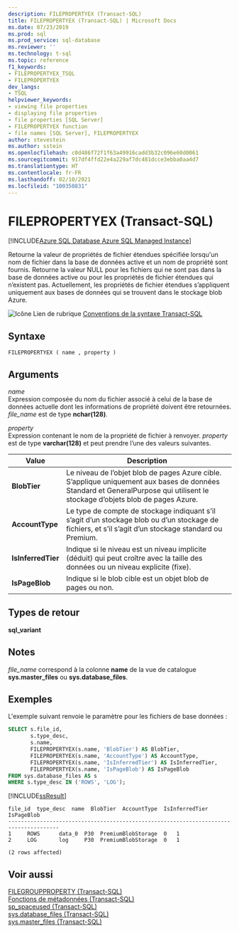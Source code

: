 ```yaml
---
description: FILEPROPERTYEX (Transact-SQL)
title: FILEPROPERTYEX (Transact-SQL) | Microsoft Docs
ms.date: 07/23/2019
ms.prod: sql
ms.prod_service: sql-database
ms.reviewer: ''
ms.technology: t-sql
ms.topic: reference
f1_keywords:
- FILEPROPERTYEX_TSQL
- FILEPROPERTYEX
dev_langs:
- TSQL
helpviewer_keywords:
- viewing file properties
- displaying file properties
- file properties [SQL Server]
- FILEPROPERTYEX function
- file names [SQL Server], FILEPROPERTYEX
author: stevestein
ms.author: sstein
ms.openlocfilehash: c0d486f72f1f63a49916cadd3b32c096e60d0061
ms.sourcegitcommit: 917df4ffd22e4a229af7dc481dcce3ebba0aa4d7
ms.translationtype: HT
ms.contentlocale: fr-FR
ms.lasthandoff: 02/10/2021
ms.locfileid: "100350831"
---
```

# <a name="filepropertyex-transact-sql"></a>FILEPROPERTYEX (Transact-SQL)
[!INCLUDE[Azure SQL Database Azure SQL Managed Instance](../../includes/applies-to-version/asdb-asdbmi.md)]

  Retourne la valeur de propriétés de fichier étendues spécifiée lorsqu'un nom de fichier dans la base de données active et un nom de propriété sont fournis. Retourne la valeur NULL pour les fichiers qui ne sont pas dans la base de données active ou pour les propriétés de fichier étendues qui n’existent pas. Actuellement, les propriétés de fichier étendues s’appliquent uniquement aux bases de données qui se trouvent dans le stockage blob Azure.  
  
 ![Icône Lien de rubrique](../../database-engine/configure-windows/media/topic-link.gif "Icône du lien de rubrique") [Conventions de la syntaxe Transact-SQL](../../t-sql/language-elements/transact-sql-syntax-conventions-transact-sql.md)  
  
## <a name="syntax"></a>Syntaxe  
  
```syntaxsql  
FILEPROPERTYEX ( name , property )  
```  
  
## <a name="arguments"></a>Arguments  
 *name*  
 Expression composée du nom du fichier associé à celui de la base de données actuelle dont les informations de propriété doivent être retournées. *file_name* est de type **nchar(128)**.  
  
 *property*  
 Expression contenant le nom de la propriété de fichier à renvoyer. *property* est de type **varchar(128)** et peut prendre l’une des valeurs suivantes.  


  
|Value|Description|
|-----------|-----------------|  
|**BlobTier**|Le niveau de l’objet blob de pages Azure cible. S’applique uniquement aux bases de données Standard et GeneralPurpose qui utilisent le stockage d’objets blob de pages Azure.|
|**AccountType**|Le type de compte de stockage indiquant s’il s’agit d’un stockage blob ou d’un stockage de fichiers, et s’il s’agit d’un stockage standard ou Premium.|
|**IsInferredTier**|Indique si le niveau est un niveau implicite (déduit) qui peut croître avec la taille des données ou un niveau explicite (fixe).|
|**IsPageBlob**|Indique si le blob cible est un objet blob de pages ou non.|
  
## <a name="return-types"></a>Types de retour  
 **sql_variant**  
  
## <a name="remarks"></a>Notes  
 *file_name* correspond à la colonne **name** de la vue de catalogue **sys.master_files** ou **sys.database_files**.  
  
## <a name="examples"></a>Exemples  
 L'exemple suivant renvoie le paramètre pour les fichiers de base données :
```sql
SELECT s.file_id,
       s.type_desc,
       s.name,
       FILEPROPERTYEX(s.name, 'BlobTier') AS BlobTier,
       FILEPROPERTYEX(s.name, 'AccountType') AS AccountType,
       FILEPROPERTYEX(s.name, 'IsInferredTier') AS IsInferredTier,
       FILEPROPERTYEX(s.name, 'IsPageBlob') AS IsPageBlob
FROM sys.database_files AS s
WHERE s.type_desc IN ('ROWS', 'LOG');
```  
  
 [!INCLUDE[ssResult](../../includes/ssresult-md.md)]  
  
```
file_id  type_desc  name  BlobTier  AccountType  IsInferredTier  IsPageBlob
--------------------------------------------------------------------------------------
1     ROWS      data_0  P30  PremiumBlobStorage  0   1
2     LOG       log     P30  PremiumBlobStorage  0   1

(2 rows affected)
```  
  
## <a name="see-also"></a>Voir aussi  
 [FILEGROUPPROPERTY &#40;Transact-SQL&#41;](../../t-sql/functions/filegroupproperty-transact-sql.md)   
 [Fonctions de métadonnées &#40;Transact-SQL&#41;](../../t-sql/functions/metadata-functions-transact-sql.md)   
 [sp_spaceused &#40;Transact-SQL&#41;](../../relational-databases/system-stored-procedures/sp-spaceused-transact-sql.md)   
 [sys.database_files &#40;Transact-SQL&#41;](../../relational-databases/system-catalog-views/sys-database-files-transact-sql.md)   
 [sys.master_files &#40;Transact-SQL&#41;](../../relational-databases/system-catalog-views/sys-master-files-transact-sql.md)  
  
  
